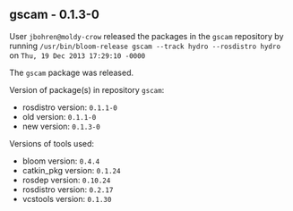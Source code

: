 ## gscam - 0.1.3-0

User `jbohren@moldy-crow` released the packages in the `gscam` repository by running `/usr/bin/bloom-release gscam --track hydro --rosdistro hydro` on `Thu, 19 Dec 2013 17:29:10 -0000`

The `gscam` package was released.

Version of package(s) in repository `gscam`:
- rosdistro version: `0.1.1-0`
- old version: `0.1.1-0`
- new version: `0.1.3-0`

Versions of tools used:
- bloom version: `0.4.4`
- catkin_pkg version: `0.1.24`
- rosdep version: `0.10.24`
- rosdistro version: `0.2.17`
- vcstools version: `0.1.30`


